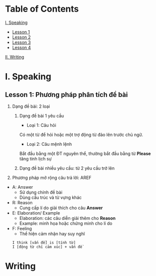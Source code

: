 # Table of Contents

[I. Speaking](#speaking)
- [Lesson 1](#slesson1)
- [Lesson 2](#slesson2)
- [Lesson 3](#slesson3)
- [Lesson 4](#slesson4)

[II. Writing](#writing)

# I. Speaking

## Lesson 1: Phương pháp phân tích đề bài

1. Dạng đề bài: 2 loại
    1. Dạng đề bài 1 yêu cầu
        - Loại 1: Câu hỏi
        
        Có một từ để hỏi hoặc một trợ động từ đảo lên trước chủ ngữ.

        - Loại 2: Câu mệnh lệnh

        Bắt đầu bằng một ĐT nguyên thể, thường bắt đầu bằng từ **Please** tăng tính lịch sự
    
    2. Dạng đề bài nhiều yêu cầu: từ 2 yêu cầu trở lên

2. Phương pháp mở rộng câu trả lời: AREF
- A: Answer
    - Sử dụng chính đề bài
    - Dùng cấu trúc và từ vựng khác
- R: Reason
    - Cung cấp lí do giải thích cho câu **Answer**
- E: Elaboration/ Example
    - Elaboration: các câu diễn giải thêm cho **Reason**
    - Example: minh họa hoặc chứng minh cho lí do
- F: Feeling
    - Thể hiện cảm nhận hay suy nghĩ
    ```
    I think [vấn đề] is [tính từ]
    I [động từ chỉ cảm xúc] + vấn đề
    ```


# Writing